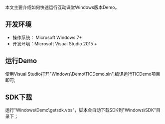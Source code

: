 
本文主要介绍如何快速运行互动课堂Windows版本Demo。

## 开发环境

- 操作系统： Microsoft Windows 7+
- 开发环境：Microsoft Visual Studio 2015 +

## 运行Demo

使用Visual Studio打开"Windows\Demo\TICDemo.sln",编译运行TICDemo项目即可;

## SDK下载

运行"Windows\Demo\getsdk.vbs"，脚本会自动下载SDK到"Windows\SDK"目录下；
